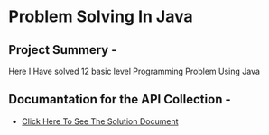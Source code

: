 # Problem Solving In Java

## Project Summery -
 Here I Have solved 12 basic level Programming Problem Using Java

 ## Documantation for the API Collection -
 - [Click Here To See The Solution Document](https://docs.google.com/document/d/10otlwVuxS67WUWe2gvgaZWC6V_TL8AXSRg9miniAAV4/edit?usp=sharing)
